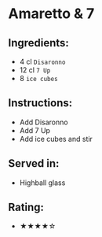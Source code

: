 # Amaretto & 7

## Ingredients:
- 4 cl `Disaronno`
- 12 cl `7 Up`
- 8 `ice cubes`

## Instructions:
- Add Disaronno
- Add 7 Up
- Add ice cubes and stir

## Served in:
- Highball glass

## Rating:
- ★★★★☆